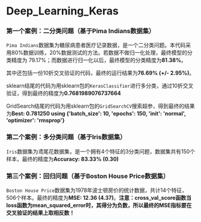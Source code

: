 # Deep_Learning_Keras
### 第一个案例：二分类问题（基于Pima Indians数据集）
`Pima Indians`数据集为糖尿病患者医疗记录数据，是一个二分类问题。本代码采用80%数据训练，20%数据测试的方法。若数据不做归一化处理，最终模型的分类精度为 79.17%；而数据进行归一化以后，最终模型的分类精度为**81.38%**。

其中还包括一份10折交叉验证的代码，最终的运行结果为**76.69% (+/- 2.95%)**。

sklearn结尾的代码为用sklearn包的`KerasClassifier`进行多分类，通过10折交叉验证，得到最终的精度为**0.7681989076737664**

GridSearch结尾的代码为用sklearn包的`GridSearchCV`搜索超参，得到最终的结果为**Best: 0.781250 using {'batch_size': 10, 'epochs': 150, 'init': 'normal', 'optimizer': 'rmsprop'}**
### 第二个案例：多分类问题（基于Iris数据集）
`Iris`数据集为鸢尾花数据集，是一个拥有4个特征的3分类问题，数据集共有150个样本，最终的精度为**Accuracy: 83.33% (0.30)**
### 第三个案例：回归问题（基于Boston House Price数据集）
`Boston House Price`数据集为1978年波士顿房价的统计数据，共计14个特征，506个样本。最终的精度为**MSE: 12.36 (4.37)**。__注意：cross_val_score函数当loss函数为mean_squared_error时，其得分为负数，所以最终的MSE指标要在交叉验证的结果上取相反数！__
